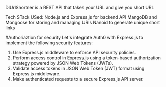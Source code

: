 DlUrlShortner is a REST API that takes your URL and give you short URL

Tech STack USed:
Node.js and Express.js for backend API
MangoDB and Mongoose for storing and managing URIs
Nanoid to generate unique short links

#Authoriaztion for security
Let's integrate Auth0 with Express.js to implement the following security features:
1. Use Express.js middleware to enforce API security policies.
2. Perform access control in Express.js using a token-based authorization strategy powered by JSON Web Tokens (JWTs).
3. Validate access tokens in JSON Web Token (JWT) format using Express.js middleware.
4. Make authenticated requests to a secure Express.js API server.
